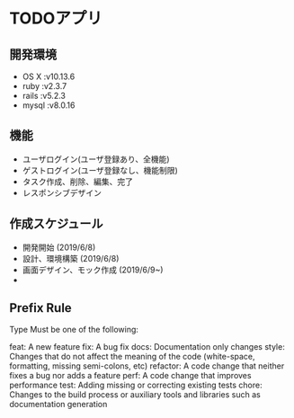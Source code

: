 # TODOアプリ
## 開発環境
- OS X  :v10.13.6
- ruby  :v2.3.7
- rails :v5.2.3
- mysql :v8.0.16

## 機能
- ユーザログイン(ユーザ登録あり、全機能)
- ゲストログイン(ユーザ登録なし、機能制限)
- タスク作成、削除、編集、完了
- レスポンシブデザイン

## 作成スケジュール
- 開発開始 (2019/6/8)
- 設計、環境構築 (2019/6/8)
- 画面デザイン、モック作成 (2019/6/9~)
- 

## Prefix Rule
Type
  Must be one of the following:

  feat: A new feature
  fix: A bug fix
  docs: Documentation only changes
  style: Changes that do not affect the meaning of the code (white-space, formatting, missing semi-colons, etc)
  refactor: A code change that neither fixes a bug nor adds a feature
  perf: A code change that improves performance
  test: Adding missing or correcting existing tests
  chore: Changes to the build process or auxiliary tools and libraries such as documentation generation
